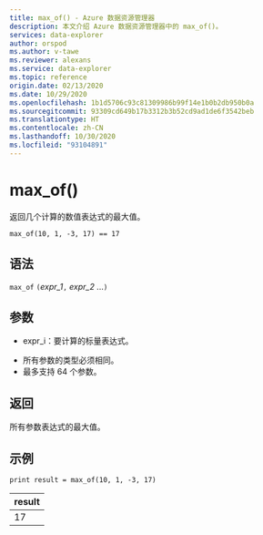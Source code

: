 ```yaml
---
title: max_of() - Azure 数据资源管理器
description: 本文介绍 Azure 数据资源管理器中的 max_of()。
services: data-explorer
author: orspod
ms.author: v-tawe
ms.reviewer: alexans
ms.service: data-explorer
ms.topic: reference
origin.date: 02/13/2020
ms.date: 10/29/2020
ms.openlocfilehash: 1b1d5706c93c81309986b99f14e1b0b2db950b0a
ms.sourcegitcommit: 93309cd649b17b3312b3b52cd9ad1de6f3542beb
ms.translationtype: HT
ms.contentlocale: zh-CN
ms.lasthandoff: 10/30/2020
ms.locfileid: "93104891"
---
```

# <a name="max_of"></a>max_of()

返回几个计算的数值表达式的最大值。

```kusto
max_of(10, 1, -3, 17) == 17
```

## <a name="syntax"></a>语法

`max_of` `(`*expr_1*`,` *expr_2* ...`)`

## <a name="arguments"></a>参数

* expr_i：要计算的标量表达式。

- 所有参数的类型必须相同。
- 最多支持 64 个参数。

## <a name="returns"></a>返回

所有参数表达式的最大值。

## <a name="example"></a>示例

<!-- csl: https://help.kusto.chinacloudapi.cn/Samples  -->
```kusto
print result = max_of(10, 1, -3, 17) 
```

|result|
|---|
|17|
